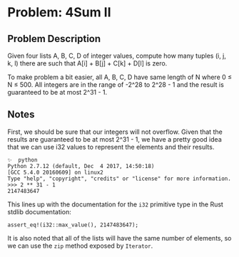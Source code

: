 # Problem: 4Sum II

## Problem Description

Given four lists A, B, C, D of integer values, compute how many tuples
(i, j, k, l) there are such that A[i] + B[j] + C[k] + D[l] is zero.

To make problem a bit easier, all A, B, C, D have same length of N where
0 ≤ N ≤ 500. All integers are in the range of -2^28 to 2^28 - 1 and the result
is guaranteed to be at most 2^31 - 1.

## Notes

First, we should be sure that our integers will not overflow. Given that the
results are guaranteed to be at most 2^31 - 1, we have a pretty good idea that
we can use i32 values to represent the elements and their results.

```
✨  python
Python 2.7.12 (default, Dec  4 2017, 14:50:18)
[GCC 5.4.0 20160609] on linux2
Type "help", "copyright", "credits" or "license" for more information.
>>> 2 ** 31 - 1
2147483647
```

This lines up with the documentation for the `i32` primitive type in the
Rust stdlib documentation:

```
assert_eq!(i32::max_value(), 2147483647);
```

It is also noted that all of the lists will have the same number of elements,
so we can use the `zip` method exposed by `Iterator`.
